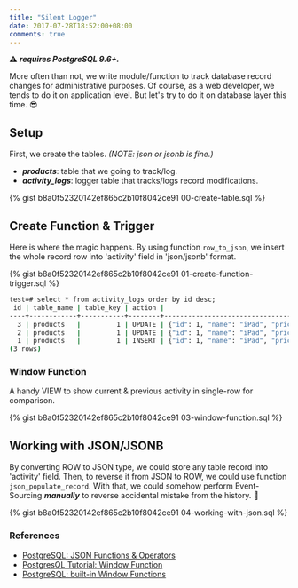 ```yaml
---
title: "Silent Logger"
date: 2017-07-28T18:52:00+08:00
comments: true
---
```


:warning: ***requires PostgreSQL 9.6+.***

More often than not, we write module/function to track database record changes for administrative purposes. Of course, as a web developer, we tends to do it on application level.
But let's try to do it on database layer this time. :sunglasses:

## Setup
First, we create the tables. _(NOTE: json or jsonb is fine.)_

- ***products***: table that we going to track/log.
- ***activity_logs***: logger table that tracks/logs record modifications.

{% gist b8a0f52320142ef865c2b10f8042ce91 00-create-table.sql %}

## Create Function & Trigger
Here is where the magic happens. By using function `row_to_json`, we insert the whole record row into 'activity' field in 'json/jsonb' format.

{% gist b8a0f52320142ef865c2b10f8042ce91 01-create-function-trigger.sql %}

```cmd
test=# select * from activity_logs order by id desc;
 id | table_name | table_key | action |                                                              activity                                                              |        inserted_at         
----+------------+-----------+--------+------------------------------------------------------------------------------------------------------------------------------------+----------------------------
  3 | products   |         1 | UPDATE | {"id": 1, "name": "iPad", "price": 700.0, "updated_at": "2017-07-28T17:59:45.241048", "inserted_at": "2017-07-28T17:59:36.175178"} | 2017-07-28 17:59:45.241048
  2 | products   |         1 | UPDATE | {"id": 1, "name": "iPad", "price": 800.0, "updated_at": "2017-07-28T17:59:44.755292", "inserted_at": "2017-07-28T17:59:36.175178"} | 2017-07-28 17:59:44.755292
  1 | products   |         1 | INSERT | {"id": 1, "name": "iPad", "price": 900.0, "updated_at": "2017-07-28T17:59:36.175178", "inserted_at": "2017-07-28T17:59:36.175178"} | 2017-07-28 17:59:36.175178
(3 rows)
```

### Window Function
A handy VIEW to show current & previous activity in single-row for comparison.

{% gist b8a0f52320142ef865c2b10f8042ce91 03-window-function.sql %}

## Working with JSON/JSONB
By converting ROW to JSON type, we could store any table record into 'activity' field. Then, to reverse it from JSON to ROW, we could use function `json_populate_record`. With that, we could somehow perform Event-Sourcing _**manually**_ to reverse accidental mistake from the history. :slightly_smiling_face:

{% gist b8a0f52320142ef865c2b10f8042ce91 04-working-with-json.sql %}


### References
- [PostgreSQL: JSON Functions & Operators ](https://www.postgresql.org/docs/9.6/static/functions-json.html)
- [PostgresQL Tutorial: Window Function](http://www.postgresqltutorial.com/postgresql-window-function/)
- [PostgreSQL: built-in Window Functions](https://www.postgresql.org/docs/9.6/static/functions-window.html)
